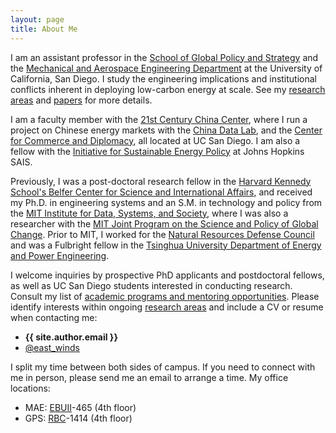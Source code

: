 ```yaml
---
layout: page
title: About Me
---
```



I am an assistant professor in the [School of Global Policy and Strategy](http://gps.ucsd.edu/) and the [Mechanical and Aerospace Engineering Department](http://maeweb.ucsd.edu/) at the University of California, San Diego. I study the engineering implications and institutional conflicts inherent in deploying low-carbon energy at scale. See my [research areas](/research/) and [papers](/papers/) for more details.

I am a faculty member with the [21st Century China Center][21ccc], where I run a project on Chinese energy markets with the [China Data Lab](cdl), and the [Center for Commerce and Diplomacy][ccd], all located at UC San Diego. I am also a fellow with the [Initiative for Sustainable Energy Policy](http://sais-isep.org/) at Johns Hopkins SAIS.

Previously, I was a post-doctoral research fellow in the [Harvard Kennedy School's Belfer Center for Science and International Affairs][belfer], and received my Ph.D. in engineering systems and an S.M. in technology and policy from the [MIT Institute for Data, Systems, and Society](https://idss.mit.edu/), where I was also a researcher with the [MIT Joint Program on the Science and Policy of Global Change](http://globalchange.mit.edu). Prior to MIT, I worked for the [Natural Resources Defense Council](https://www.nrdc.org/) and was a Fulbright fellow in the [Tsinghua University Department of Energy and Power Engineering](http://www.te.tsinghua.edu.cn/publish/teen/index.html).

I welcome inquiries by prospective PhD applicants and postdoctoral fellows, as well as UC San Diego students interested in conducting research. Consult my list of  [academic programs and mentoring opportunities](/mentoring/). Please identify interests within ongoing [research areas](/research/) and include a CV or resume when contacting me:
- **{{ site.author.email }}**
- [@east_winds](http://twitter.com/east_winds)

I split my time between both sides of campus. If you need to connect with me in person, please send me an email to arrange a time. My office locations:
- MAE: [EBUII][ebuii]-465 (4th floor)
- GPS: [RBC][rbc]-1414 (4th floor)

[21ccc]: http://china.ucsd.edu/
[cdl]: http://chinadatalab.ucsd.edu/projects/
[ccd]: http://ccd.ucsd.edu/
[belfer]: https://www.belfercenter.org/
[enrp]: https://www.belfercenter.org/program/environment-and-natural-resources
[rbc]: https://maps.ucsd.edu/map/?id=1005#!m/237146
[ebuii]: https://maps.ucsd.edu/map/?id=1005#!m/246302
